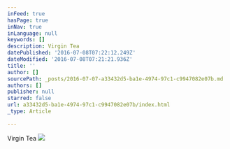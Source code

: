 ```yaml
---
inFeed: true
hasPage: true
inNav: true
inLanguage: null
keywords: []
description: Virgin Tea
datePublished: '2016-07-08T07:22:12.249Z'
dateModified: '2016-07-08T07:21:21.936Z'
title: ''
author: []
sourcePath: _posts/2016-07-07-a33432d5-ba1e-4974-97c1-c9947082e07b.md
authors: []
publisher: null
starred: false
url: a33432d5-ba1e-4974-97c1-c9947082e07b/index.html
_type: Article

---
```

Virgin Tea
![](https://the-grid-user-content.s3-us-west-2.amazonaws.com/3940a2d5-59cc-43ee-8c37-2cbeec871df4.jpg)